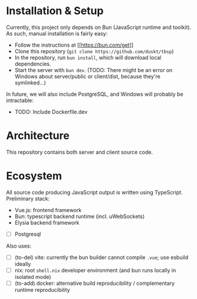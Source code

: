 # Installation & Setup

Currently, this project only depends on Bun (JavaScript runtime and toolkit). As such, manual installation is fairly easy:
- Follow the instructions at [[https://bun.com/get]]
- Clone this repository (``git clone https://github.com/duskt/tbsp``)
- In the repository, run ``bun install``, which will download local dependencies.
- Start the server with ``bun dev``.
(TODO: There might be an error on Windows about server/public or client/dist, because they're symlinked...) 

In future, we will also include PostgreSQL, and Windows will probably be intractable:
- TODO: Include Dockerfile.dev

# Architecture
This repository contains both server and client source code.

# Ecosystem
All source code producing JavaScript output is written using TypeScript.
Preliminary stack:
- Vue.js: frontend framework
- Bun: typescript backend runtime (incl. uWebSockets)
- Elysia backend framework
- [ ] Postgresql

Also uses:
- [ ] (to-del) vite: currently the bun builder cannot compile `.vue`; use esbuild ideally
- [ ] nix: root `shell.nix` developer environment (and bun runs locally in isolated mode) 
- [ ] (to-add) docker: alternative build reproducibility / complementary runtime reproducibility
